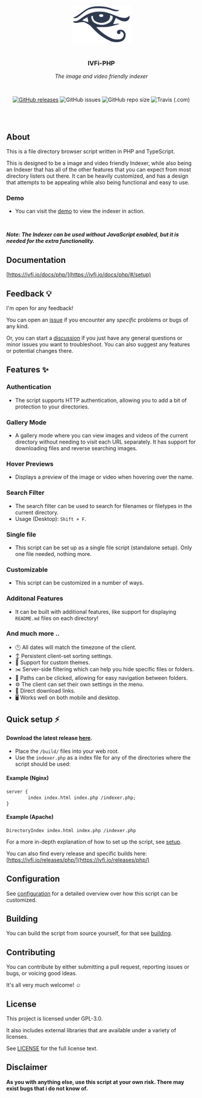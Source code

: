 <br/>
<div align="center">
	<img height="100" src="./logo.svg">
	<br/><br/>
	<h3 align="center">IVFi-PHP</h3>
	<p align="center"><i>The image and video friendly indexer</i></p>
</div>

<br/>

<p align="center">
<a href="https://github.com/sixem/ivfi-php/releases"><img alt="GitHub releases" src="https://img.shields.io/github/v/release/sixem/ivfi-php?color=2f394f&style=flat-square"></a> <img alt="GitHub issues" src="https://img.shields.io/github/issues/sixem/ivfi-php?color=5a8f4e&style=flat-square"> <img alt="GitHub repo size" src="https://img.shields.io/github/repo-size/sixem/ivfi-php?color=4b8b72&style=flat-square"> 
<img alt="Travis (.com)" src="https://img.shields.io/travis/com/sixem/ivfi-php?style=flat-square">
</p>

<br/><br/>

## About

This is a file directory browser script written in PHP and TypeScript.

This is designed to be a image and video friendly Indexer, while also being an Indexer that has all of the other features that you can expect from most directory listers out there. It can be heavily customized, and has a design that attempts to be appealing while also being functional and easy to use.

### Demo
* You can visit the [demo](https://five.sh/demo/indexer/) to view the indexer in action.

<br/>

***Note: The Indexer can be used without JavaScript enabled, but it is needed for the extra functionality.***

## Documentation
[https://ivfi.io/docs/php/](https://ivfi.io/docs/php/#/setup)

## Feedback :bulb:
I'm open for any feedback!

You can open an [issue](https://github.com/sixem/ivfi-php/issues) if you encounter any *specific* problems or bugs of any kind.

Or, you can start a [discussion](https://github.com/sixem/ivfi-php/discussions) if you just have any general questions or minor issues you want to troubleshoot. You can also suggest any features or potential changes there.

## Features :sparkles:

### **Authentication**
* The script supports HTTP authentication, allowing you to add a bit of protection to your directories.
### **Gallery Mode**
* A gallery mode where you can view images and videos of the current directory without needing to visit each URL separately. It has support for downloading files and reverse searching images.
### **Hover Previews**
* Displays a preview of the image or video when hovering over the name.
### **Search Filter**
* The search filter can be used to search for filenames or filetypes in the current directory.
* Usage (Desktop): `Shift + F`.
### **Single file**
* This script can be set up as a single file script (standalone setup). Only one file needed, nothing more.
### **Customizable**
* This script can be customized in a number of ways.
### **Additonal Features**
* It can be built with additional features, like support for displaying `README.md` files on each directory!
### **And much more ..**
+ :clock12: All dates will match the timezone of the client.
+ :arrow_up_down: Persistent client-set sorting settings.
+ :art: Support for custom themes.
+ :scissors: Server-side filtering which can help you hide specific files or folders.
+ :link: Paths can be clicked, allowing for easy navigation between folders.
+ :gear: The client can set their own settings in the menu.
+ :small_red_triangle_down: Direct download links.
+ :desktop_computer: Works well on both mobile and desktop.

## Quick setup :zap:

#### Download the latest release [here](https://github.com/sixem/ivfi-php/releases).

* Place the `/build/` files into your web root.
* Use the `indexer.php` as a index file for any of the directories where the script should be used:

#### Example (Nginx)
```
server {
        index index.html index.php /indexer.php;
}
```

#### Example (Apache)
```
DirectoryIndex index.html index.php /indexer.php
```

For a more in-depth explanation of how to set up the script, see [setup](https://ivfi.io/docs/php/#/setup).

You can also find every release and specific builds here: [https://ivfi.io/releases/php/](https://ivfi.io/releases/php/)

## Configuration

See [configuration](https://ivfi.io/docs/php/#/config) for a detailed overview over how this script can be customized.

## Building

You can build the script from source yourself, for that see [building](https://ivfi.io/docs/php/#/building).

## Contributing
You can contribute by either submitting a pull request, reporting issues or bugs, or voicing good ideas.

It's all very much welcome! :relaxed:

## License
This project is licensed under GPL-3.0.

It also includes external libraries that are available under a variety of licenses.

See [LICENSE](LICENSE) for the full license text.

## Disclaimer
**As you with anything else, use this script at your own risk. There may exist bugs that i do not know of.**
